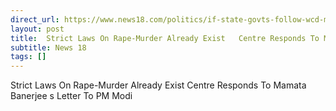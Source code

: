 ```yaml
---
direct_url: https://www.news18.com/politics/if-state-govts-follow-wcd-minister-replies-to-mamata-banerjees-second-letter-to-pm-modi-9033778.html
layout: post
title:  Strict Laws On Rape-Murder Already Exist   Centre Responds To Mamata Banerjee s Letter To PM Modi
subtitle: News 18
tags: []
---
```


 Strict Laws On Rape-Murder Already Exist   Centre Responds To Mamata Banerjee s Letter To PM Modi
